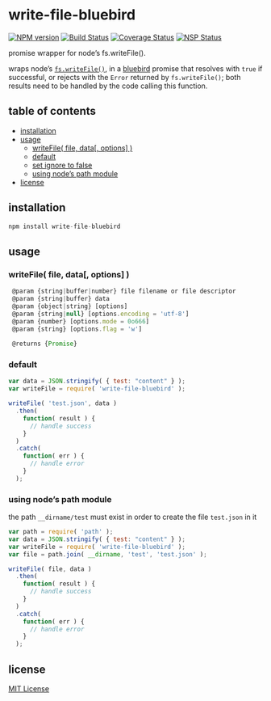 # write-file-bluebird
[![NPM version][npm-image]][npm-url] [![Build Status][travis-image]][travis-url] [![Coverage Status][coveralls-image]][coveralls-url] [![NSP Status][nsp-image]][nsp-url]

promise wrapper for node’s fs.writeFile().

wraps node’s [`fs.writeFile()`][fs-write-file], in a [bluebird][bluebird] promise that resolves with `true` if successful, or rejects with the `Error` returned by `fs.writeFile()`; both results need to be handled by the code calling this function.

## table of contents
* [installation](#installation)
* [usage](#usage)
    * [writeFile( file, data[, options] )](#writefile-file-data-options-)
    * [default](#default)
    * [set ignore to false](#set-ignore-to-false)
    * [using node’s path module](#using-nodes-path-module)
* [license](#license)

## installation
```javascript
npm install write-file-bluebird
```

## usage
### writeFile( file, data[, options] )
```javascript
 @param {string|buffer|number} file filename or file descriptor
 @param {string|buffer} data
 @param {object|string} [options]
 @param {string|null} [options.encoding = 'utf-8']
 @param {number} [options.mode = 0o666]
 @param {string} [options.flag = 'w']
 
 @returns {Promise}
```

### default
```javascript
var data = JSON.stringify( { test: "content" } );
var writeFile = require( 'write-file-bluebird' );

writeFile( 'test.json', data )
  .then(
    function( result ) {
      // handle success
    }
  )
  .catch(
    function( err ) {
      // handle error
    }
  );
```

### using node’s path module
the path `__dirname/test` must exist in order to create the file `test.json` in it
```javascript
var path = require( 'path' );
var data = JSON.stringify( { test: "content" } );
var writeFile = require( 'write-file-bluebird' );
var file = path.join( __dirname, 'test', 'test.json' );

writeFile( file, data )
  .then(
    function( result ) {
      // handle success
    }
  )
  .catch(
    function( err ) {
      // handle error
    }
  );
```

## license
[MIT License][mit-license]

[bluebird]: https://www.npmjs.com/package/bluebird
[coveralls-image]: https://coveralls.io/repos/github/dan-nl/write-file-bluebird/badge.svg?branch=master
[coveralls-url]: https://coveralls.io/github/dan-nl/write-file-bluebird?branch=master
[fs-write-file]: https://nodejs.org/api/fs.html#fs_fs_writefile_file_data_options_callback
[mit-license]: https://raw.githubusercontent.com/dan-nl/write-file-bluebird/master/license.txt
[npm-image]: https://img.shields.io/npm/v/write-file-bluebird.svg
[npm-url]: https://www.npmjs.com/package/write-file-bluebird
[travis-image]: https://travis-ci.org/dan-nl/write-file-bluebird.svg?branch=master
[travis-url]: https://travis-ci.org/dan-nl/write-file-bluebird
[nsp-image]: https://nodesecurity.io/orgs/githubdan-nl/projects/a6f71102-26c4-427c-a428-0866461a06d2/badge
[nsp-url]: https://nodesecurity.io/orgs/githubdan-nl/projects/a6f71102-26c4-427c-a428-0866461a06d2
